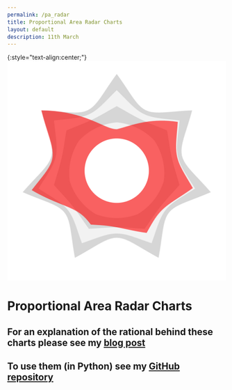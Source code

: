 ```yaml
---
permalink: /pa_radar
title: Proportional Area Radar Charts
layout: default
description: 11th March
---
```


 {:style="text-align:center;"}
![full](/assets/images/pa_radar/00_cover.png)

# Proportional Area Radar Charts

## For an explanation of the rational behind these charts please see my [blog post](/pa_radar_blog)

## To use them (in Python) see my [GitHub repository](https://github.com/giacomowm/pa_radar)






